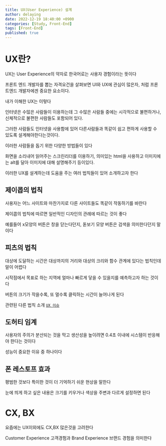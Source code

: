 ```yaml
---
title: UX(User Experience) 설계
author: delaying
date: 2022-12-19 18:40:00 +0900
categories: [Study, Front-End]
tags: [Front-End]
published: true
---
```


# UX란?
UX는 User Experience의 약자로 한국어로는 사용자 경험이라는 뜻이다


프론트 엔드 개발자를 뽑는 자격요건을 살펴보면 UI와 UX에 관심이 많은자, 처럼 프론트엔드 개발자에겐 중요한 요소이다.


내가 이해한 UX는 이렇다

인터넷은 수많은 사람들이 이용하는데 
그 수많은 사람들 중에는 시각적으로 불편하거나, 신체적으로 불편한 사람들도 포함되어 있다.

그러한 사람들도 인터넷을 사용함에 있어 다른사람들과 똑같이 쉽고 편하게 사용할 수 있도록 설계해야한다는것이다.


이러한 사람들을 돕기 위한 다양한 방법들이 있다

화면을 소리내어 읽어주는 스크린리더를 이용하기,
의미있는 html을 사용하고 이미지에는 alt를 달아 이미지에 대해 설명해주기 등이있다.


이러한 UX를 설계하는데 도움을 주는 여러 법칙들이 있어 소개하고자 한다

## 제이콥의 법칙
사용자는 어느 사이트와 마찬가지로 다른 사이트들도 똑같이 작동하기를 바란다

제이콥의 법칙에 따르면 일반적인 디자인의 관례에 따르는 것이 좋다

예를들어 x모양의 버튼은 창을 닫는다던지, 돋보기 모양 버튼은 검색을 의미한다던지 말이다


## 피츠의 법칙
대상에 도달하는 시간은 대상까지의 거리와 대상의 크리와 함수 관계에 있다는 법칙인데 말이 어렵다

시작점에서 목표로 하는 지역에 얼마나 빠르게 닿을 수 있을지를 예측하고자 하는 것이다

버튼의 크기가 작을수록, 또 멀수록 클릭하는 시간이 늘어나게 된다

관련된 다른 법칙 소개 [`UX 이슈`](https://www.beusable.net/blog/?p=1603)



## 도허티 임계
사용자의 주의가 분산되는 것을 막고 생산성을 높이려면 0.4초 이내에 시스템이 반응해야 한다는 것이다

성능이 중요한 이유 중 하나이다

## 폰 레스토프 효과
평범한 것보다 특이한 것이 더 기억하기 쉬운 현상을 말한다

눈에 띄게 하고 싶은 내용은 크기를 키우거나 색상을 주변과 다르게 설정하면 된다



# CX, BX
요즘에는 UX이외에도 CX,BX 많은것을 고려한다

Customer Experience 고객경험과
Brand Experience 브랜드 경험을 의미한다